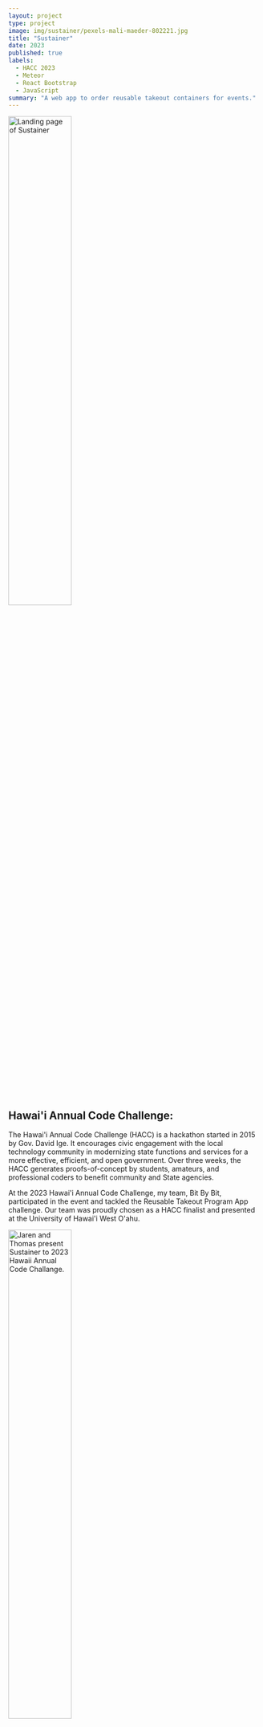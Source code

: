 ```yaml
---
layout: project
type: project
image: img/sustainer/pexels-mali-maeder-802221.jpg
title: "Sustainer"
date: 2023
published: true
labels:
  - HACC 2023
  - Meteor
  - React Bootstrap
  - JavaScript
summary: "A web app to order reusable takeout containers for events."
---
```


<img class="img-fluid" src="../img/sustainer/landing-page.png" alt="Landing page of Sustainer" width="50%">

## Hawai'i Annual Code Challenge:
The Hawai'i Annual Code Challenge (HACC) is a hackathon started in 2015 by Gov. David Ige. It encourages civic engagement with the local technology community in modernizing state functions and services for a more effective, efficient, and open government. Over three weeks, the HACC generates proofs-of-concept by students, amateurs, and professional coders to benefit community and State agencies.

At the 2023 Hawai'i Annual Code Challenge, my team, Bit By Bit, participated in the event and tackled the Reusable Takeout Program App challenge. Our team was proudly chosen as a HACC finalist and presented at the University of Hawai'i West O'ahu.

<img src="../img/sustainer/hacc-presentaion.jpeg" alt="Jaren and Thomas present Sustainer to 2023 Hawaii Annual Code Challange." width="50%">

Jaren Pinera and Thomas Rivera presenting Sustainer to the 2023 Hawai'i Annual Code Challenge at the University of Hawai'i West O'ahu.

<br>

## Problem Description:
Single-use takeout containers and food wrappers make up a significant portion—up to one-third—of the debris discovered along Hawai'i's shorelines. Currently, a reusable takeout container program, Full Cycle Takeout, by Zero Waste Hawai'i, aims to solve this problem by offering vendors and customers the ability to rent out containers. However, between 20% and 30% of reusable containers are not returned, making the program unsustainable financially and for the planet. With more containers needing to be replaced, Zero Waste Hawai'i is looking for a program that incentivizes users to return containers at large, fast-moving events.

## Our Solution:
Sustainer is a reusable container tracking app that assists users, vendors, and the non-profit Zero Waste O'ahu in staying accountable for the return of reusable containers at large events. It uses monetary incentives for users to return reusable containers. At events, users will use their phones to sign up for Sustainer, go to their preferred food vendor, scan their unique ID QR code, enjoy their delicious food, and return it! Users are charged $5 per missing container to keep them accountable.

<img src="../img/sustainer/qr-code-generator.png" alt="User QR code." width="50%">

For further detailing, plese visit the <a href="https://sus-tainer.github.io/">Sustainer Organization Page</a>

## Tracking Containers:
Each container has a unique QR code for tracking in the Sustainer database. To lend and transfer container ownership, scan the user's ID and QR codes. Tracking is essential for ensuring the return of items and user incentives.



## User Roles:
#### Admin:
Zero Waste Hawaii can manage containers and their ownership. This includes adding new containers, returning them, charging users, and statistics view.

<div class="justify-content-center text-center p-4" style="padding-top: 5px; padding-bottom: 50px">
    <img src="../img/sustainer/container-list-page.png" alt="Admin container list page." width="400px">
</div>
<div class="justify-content-center text-center p-4" style="padding-top: 5px; padding-bottom: 50px">
    <img src="../img/sustainer/add-container-page.png" alt="Admin container list page." width="400px">
</div>

#### Vendor:
Vendors can order and rent out needed containers. These containers are then lent out to the users.

<div class="justify-content-center text-center p-4" style="padding-top: 5px; padding-bottom: 50px">
    <img src="../img/sustainer/vendor-order-form.png" alt="Vendor container list page." width="50%">
</div>
<div class="justify-content-center text-center p-4" style="padding-top: 5px; padding-bottom: 50px">
    <img src="../img/sustainer/vendor-scan.png" width="400px" alt="scanner for user">
</div>

#### User:
Users can sign up, input payment cards, and get their ID QR codes. These QR codes transfer ownership of the container to the user.

<div class="justify-content-center text-center p-4" style="padding-top: 5px; padding-bottom: 50px">
    <img src="../img/sustainer/qr-code-generator.png" width="400px" alt="User ID QR code.">
</div>

## What Went Well:
Coming up with our solution was an adventure. Despite my team members being mostly strangers, our diverse backgrounds have shown to be a positive, with our perspectives bringing different ways of thinking. We benefited most when thinking about the procedure for users. The team spent many hours brainstorming, discussing, and debating, resulting in a solution that brought us to the HACC finals to present our idea.

## What Was Challenging:
Staying focused can be hard when you're beaming with ideas and solutions. New ideas kept coming to us during development and extending the project scope. Although what was added benefits the overall product, development time could have been shifted and utilized better. The team tried to avoid crunch time, but our submission came just in time with the ever-growing project and problems we kept running into.

Communication is vital in a team environment and requires all members to be on the same page. This was something that needed to be worked on. Although we had proper meeting times, we only had a little time to talk and discuss things. Instead, we focused on finishing the project.

## What Could Be Improved:
Overall, Sustainer was a complete package with all the features we wanted to include. There's no doubt that the team spread themselves thin, and as a result, some parts of the app turned out to need to be more polished. For example, the look and feel of the app needed more time to optimize for multiple screen sizes. Some functions are also buggy in certain areas and scenarios. These problems would have been solved with more time, but it's proof that we aimed for the moon and missed it, but we at least landed among the stars. With further development, security features need to be implemented. This includes account security with multi factor authentication. Furthermore, with the collection of sensitive information like credit cards, serverside security measures are also needed.

<br>

Source: <a href="https://sus-tainer.github.io/">Sustainer Organization Page</a>